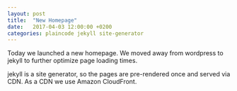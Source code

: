 ```yaml
---
layout: post
title:  "New Homepage"
date:   2017-04-03 12:00:00 +0200
categories: plaincode jekyll site-generator
---
```

Today we launched a new homepage. We moved away from wordpress to jekyll to further optimize page loading times.

jekyll is a site generator, so the pages are pre-rendered once and served via CDN. As a CDN we use Amazon CloudFront.
